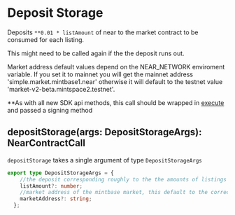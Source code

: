 
# Deposit Storage

Deposits ```**0.01 * listAmount``` of near to the market contract to be consumed for each listing.

This might need to be called again if the the deposit runs out.

Market address default values depend on the NEAR_NETWORK enviroment variable. If you set it to mainnet you will get the mainnet address 'simple.market.mintbase1.near' otherwise it will default to the testnet value 'market-v2-beta.mintspace2.testnet'.

**As with all new SDK api methods, this call should be wrapped in [execute](../#execute) and passed a signing method

## depositStorage(args: DepositStorageArgs): NearContractCall

`depositStorage` takes a single argument of type `DepositStorageArgs`

```typescript
export type DepositStorageArgs = {
    //the deposit corresponding roughly to the the amounts of listings you will be doing
    listAmount?: number;
    //market address of the mintbase market, this default to the correct value depending on the NEAR_NETWORK enviroment variable
    marketAddress?: string;
  };
```
